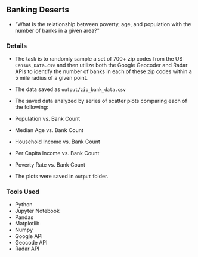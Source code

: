 ## Banking Deserts

* "What is the relationship between poverty, age, and population with the number of banks in a given area?"

### Details 
  
* The task is to randomly sample a set of 700+ zip codes from the US `Census_Data.csv` and then utilize both the Google Geocoder and Radar APIs to identify the number of banks in each of these zip codes within a 5 mile radius of a given point. 
  
* The data saved as `output/zip_bank_data.csv`
  
* The saved data analyzed by series of scatter plots comparing each of the following:

* Population vs. Bank Count

* Median Age vs. Bank Count

* Household Income vs. Bank Count

* Per Capita Income vs. Bank Count

* Poverty Rate vs. Bank Count

* The plots were saved in `output` folder.

### Tools Used
* Python
* Jupyter Notebook
* Pandas
* Matplotlib
* Numpy
* Google API
* Geocode API
* Radar API
